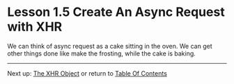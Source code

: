 # Lesson 1.5 Create An Async Request with XHR

We can think of async request as a cake sitting in the oven. We can get other things done like make the frosting, while the cake is baking.

- - -
Next up: [The XHR Object](ND024_Part3_Lesson01_06.md) or return to [Table Of Contents](./ND024_TableOfContents.md)
